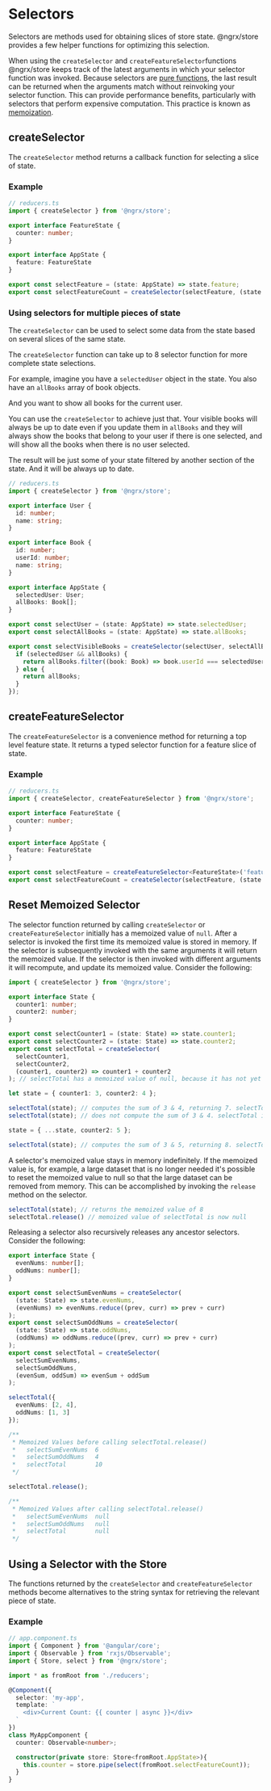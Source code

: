 # Selectors

Selectors are methods used for obtaining slices of store state. @ngrx/store provides a few helper functions for optimizing this selection.

When using the `createSelector` and `createFeatureSelector`functions @ngrx/store keeps track of the latest arguments in which your selector function was invoked. Because selectors are [pure functions](https://en.wikipedia.org/wiki/Pure_function), the last result can be returned when the arguments match without reinvoking your selector function. This can provide performance benefits, particularly with selectors that perform expensive computation. This practice is known as [memoization](https://en.wikipedia.org/wiki/Memoization).

## createSelector

The `createSelector` method returns a callback function for selecting a slice of state.


### Example

```ts
// reducers.ts
import { createSelector } from '@ngrx/store';

export interface FeatureState {
  counter: number;
}

export interface AppState {
  feature: FeatureState
}

export const selectFeature = (state: AppState) => state.feature;
export const selectFeatureCount = createSelector(selectFeature, (state: FeatureState) => state.counter);
```


### Using selectors for multiple pieces of state

The `createSelector` can be used to select some data from the state based on several slices of the same state.

The `createSelector` function can take up to 8 selector function for more complete state selections.

For example, imagine you have a `selectedUser` object in the state. You also have an `allBooks` array of book objects.

And you want to show all books for the current user.

You can use the `createSelector` to achieve just that. Your visible books will always be up to date even if you update them in `allBooks` and they will always show the books that belong to your user if there is one selected, and will show all the books when there is no user selected.

The result will be just some of your state filtered by another section of the state. And it will be always up to date.

```ts
// reducers.ts
import { createSelector } from '@ngrx/store';

export interface User {
  id: number;
  name: string;
}

export interface Book {
  id: number;
  userId: number;
  name: string;
}

export interface AppState {
  selectedUser: User;
  allBooks: Book[];
}

export const selectUser = (state: AppState) => state.selectedUser;
export const selectAllBooks = (state: AppState) => state.allBooks;

export const selectVisibleBooks = createSelector(selectUser, selectAllBooks, (selectedUser: User, allBooks: Books[]) => {
  if (selectedUser && allBooks) {
    return allBooks.filter((book: Book) => book.userId === selectedUser.id);
  } else {
    return allBooks;
  }
});
```

## createFeatureSelector

The `createFeatureSelector` is a convenience method for returning a top level feature state. It returns a typed selector function for a feature slice of state.

### Example

```ts
// reducers.ts
import { createSelector, createFeatureSelector } from '@ngrx/store';

export interface FeatureState {
  counter: number;
}

export interface AppState {
  feature: FeatureState
}

export const selectFeature = createFeatureSelector<FeatureState>('feature');
export const selectFeatureCount = createSelector(selectFeature, (state: FeatureState) => state.counter);

```

## Reset Memoized Selector

The selector function returned by calling `createSelector` or `createFeatureSelector` initially has a memoized value of `null`. After a selector is invoked the first time its memoized value is stored in memory. If the selector is subsequently invoked with the same arguments it will return the memoized value. If the selector is then invoked with different arguments it will recompute, and update its memoized value. Consider the following:

```ts
import { createSelector } from '@ngrx/store';

export interface State {
  counter1: number;
  counter2: number;
}

export const selectCounter1 = (state: State) => state.counter1;
export const selectCounter2 = (state: State) => state.counter2;
export const selectTotal = createSelector(
  selectCounter1,
  selectCounter2,
  (counter1, counter2) => counter1 + counter2
); // selectTotal has a memoized value of null, because it has not yet been invoked.

let state = { counter1: 3, counter2: 4 };

selectTotal(state); // computes the sum of 3 & 4, returning 7. selectTotal now has a memoized value of 7
selectTotal(state); // does not compute the sum of 3 & 4. selectTotal instead returns the memoized value of 7

state = { ...state, counter2: 5 };

selectTotal(state); // computes the sum of 3 & 5, returning 8. selectTotal now has a memoized value of 8

```
A selector's memoized value stays in memory indefinitely. If the memoized value is, for example, a large dataset that is no longer needed it's possible to reset the memoized value to null so that the large dataset can be removed from memory. This can be accomplished by invoking the `release` method on the selector.
```ts
selectTotal(state); // returns the memoized value of 8
selectTotal.release() // memoized value of selectTotal is now null
```
Releasing a selector also recursively releases any ancestor selectors. Consider the following:
```ts
export interface State {
  evenNums: number[];
  oddNums: number[];
}

export const selectSumEvenNums = createSelector(
  (state: State) => state.evenNums,
  (evenNums) => evenNums.reduce((prev, curr) => prev + curr)
);
export const selectSumOddNums = createSelector(
  (state: State) => state.oddNums,
  (oddNums) => oddNums.reduce((prev, curr) => prev + curr)
);
export const selectTotal = createSelector(
  selectSumEvenNums,
  selectSumOddNums,
  (evenSum, oddSum) => evenSum + oddSum
);

selectTotal({
  evenNums: [2, 4],
  oddNums: [1, 3]
});

/**
 * Memoized Values before calling selectTotal.release()
 *   selectSumEvenNums  6
 *   selectSumOddNums   4
 *   selectTotal        10
 */

selectTotal.release();

/**
 * Memoized Values after calling selectTotal.release()
 *   selectSumEvenNums  null
 *   selectSumOddNums   null
 *   selectTotal        null
 */
```

## Using a Selector with the Store

The functions returned by the `createSelector` and `createFeatureSelector` methods become alternatives to the string syntax for retrieving the relevant piece of state.

### Example

```ts
// app.component.ts
import { Component } from '@angular/core';
import { Observable } from 'rxjs/Observable';
import { Store, select } from '@ngrx/store';

import * as fromRoot from './reducers';

@Component({
  selector: 'my-app',
  template: `
    <div>Current Count: {{ counter | async }}</div>
  `
})
class MyAppComponent {
  counter: Observable<number>;

  constructor(private store: Store<fromRoot.AppState>){
    this.counter = store.pipe(select(fromRoot.selectFeatureCount));
  }
}
```
